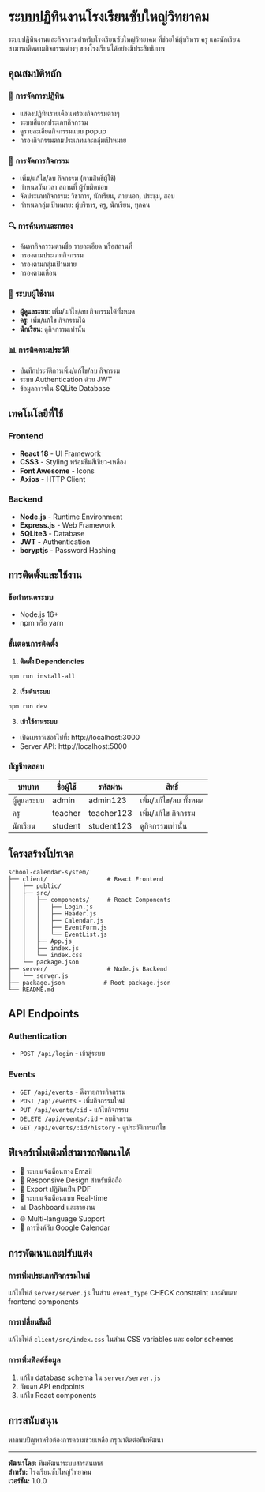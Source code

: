 # ระบบปฏิทินงานโรงเรียนซับใหญ่วิทยาคม

ระบบปฏิทินงานและกิจกรรมสำหรับโรงเรียนซับใหญ่วิทยาคม ที่ช่วยให้ผู้บริหาร ครู และนักเรียน สามารถติดตามกิจกรรมต่างๆ ของโรงเรียนได้อย่างมีประสิทธิภาพ

## คุณสมบัติหลัก

### 📅 การจัดการปฏิทิน
- แสดงปฏิทินรายเดือนพร้อมกิจกรรมต่างๆ
- ระบบสีแยกประเภทกิจกรรม
- ดูรายละเอียดกิจกรรมแบบ popup
- กรองกิจกรรมตามประเภทและกลุ่มเป้าหมาย

### 🎯 การจัดการกิจกรรม
- เพิ่ม/แก้ไข/ลบ กิจกรรม (ตามสิทธิ์ผู้ใช้)
- กำหนดวันเวลา สถานที่ ผู้รับผิดชอบ
- จัดประเภทกิจกรรม: วิชาการ, นักเรียน, ภายนอก, ประชุม, สอบ
- กำหนดกลุ่มเป้าหมาย: ผู้บริหาร, ครู, นักเรียน, ทุกคน

### 🔍 การค้นหาและกรอง
- ค้นหากิจกรรมตามชื่อ รายละเอียด หรือสถานที่
- กรองตามประเภทกิจกรรม
- กรองตามกลุ่มเป้าหมาย
- กรองตามเดือน

### 👥 ระบบผู้ใช้งาน
- **ผู้ดูแลระบบ**: เพิ่ม/แก้ไข/ลบ กิจกรรมได้ทั้งหมด
- **ครู**: เพิ่ม/แก้ไข กิจกรรมได้
- **นักเรียน**: ดูกิจกรรมเท่านั้น

### 📊 การติดตามประวัติ
- บันทึกประวัติการเพิ่ม/แก้ไข/ลบ กิจกรรม
- ระบบ Authentication ด้วย JWT
- ข้อมูลถาวรใน SQLite Database

## เทคโนโลยีที่ใช้

### Frontend
- **React 18** - UI Framework
- **CSS3** - Styling พร้อมธีมสีเขียว-เหลือง
- **Font Awesome** - Icons
- **Axios** - HTTP Client

### Backend
- **Node.js** - Runtime Environment
- **Express.js** - Web Framework
- **SQLite3** - Database
- **JWT** - Authentication
- **bcryptjs** - Password Hashing

## การติดตั้งและใช้งาน

### ข้อกำหนดระบบ
- Node.js 16+ 
- npm หรือ yarn

### ขั้นตอนการติดตั้ง

1. **ติดตั้ง Dependencies**
```bash
npm run install-all
```

2. **เริ่มต้นระบบ**
```bash
npm run dev
```

3. **เข้าใช้งานระบบ**
- เปิดเบราว์เซอร์ไปที่: http://localhost:3000
- Server API: http://localhost:5000

### บัญชีทดสอบ

| บทบาท | ชื่อผู้ใช้ | รหัสผ่าน | สิทธิ์ |
|--------|-----------|----------|--------|
| ผู้ดูแลระบบ | admin | admin123 | เพิ่ม/แก้ไข/ลบ ทั้งหมด |
| ครู | teacher | teacher123 | เพิ่ม/แก้ไข กิจกรรม |
| นักเรียน | student | student123 | ดูกิจกรรมเท่านั้น |

## โครงสร้างโปรเจค

```
school-calendar-system/
├── client/                 # React Frontend
│   ├── public/
│   ├── src/
│   │   ├── components/     # React Components
│   │   │   ├── Login.js
│   │   │   ├── Header.js
│   │   │   ├── Calendar.js
│   │   │   ├── EventForm.js
│   │   │   └── EventList.js
│   │   ├── App.js
│   │   ├── index.js
│   │   └── index.css
│   └── package.json
├── server/                 # Node.js Backend
│   └── server.js
├── package.json           # Root package.json
└── README.md
```

## API Endpoints

### Authentication
- `POST /api/login` - เข้าสู่ระบบ

### Events
- `GET /api/events` - ดึงรายการกิจกรรม
- `POST /api/events` - เพิ่มกิจกรรมใหม่
- `PUT /api/events/:id` - แก้ไขกิจกรรม
- `DELETE /api/events/:id` - ลบกิจกรรม
- `GET /api/events/:id/history` - ดูประวัติการแก้ไข

## ฟีเจอร์เพิ่มเติมที่สามารถพัฒนาได้

- 📧 ระบบแจ้งเตือนทาง Email
- 📱 Responsive Design สำหรับมือถือ
- 📄 Export ปฏิทินเป็น PDF
- 🔔 ระบบแจ้งเตือนแบบ Real-time
- 📊 Dashboard และรายงาน
- 🌐 Multi-language Support
- 📅 การซิงค์กับ Google Calendar

## การพัฒนาและปรับแต่ง

### การเพิ่มประเภทกิจกรรมใหม่
แก้ไขไฟล์ `server/server.js` ในส่วน `event_type` CHECK constraint และอัพเดท frontend components

### การเปลี่ยนธีมสี
แก้ไขไฟล์ `client/src/index.css` ในส่วน CSS variables และ color schemes

### การเพิ่มฟิลด์ข้อมูล
1. แก้ไข database schema ใน `server/server.js`
2. อัพเดท API endpoints
3. แก้ไข React components

## การสนับสนุน

หากพบปัญหาหรือต้องการความช่วยเหลือ กรุณาติดต่อทีมพัฒนา

---

**พัฒนาโดย:** ทีมพัฒนาระบบสารสนเทศ  
**สำหรับ:** โรงเรียนซับใหญ่วิทยาคม  
**เวอร์ชัน:** 1.0.0
